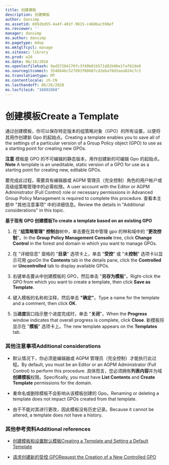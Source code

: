 ```yaml
---
title: 创建模板
description: 创建模板
author: dansimp
ms.assetid: 6992bd55-4a4f-401f-9815-c468bac598ef
ms.reviewer: ''
manager: dansimp
ms.author: dansimp
ms.pagetype: mdop
ms.mktglfcycl: manage
ms.sitesec: library
ms.prod: w10
ms.date: 06/16/2016
ms.openlocfilehash: 9ad57204170fc3f49b01b571d82b00e1faf62de0
ms.sourcegitcommit: 354664bc527d93f80687cd2eba70d1eea024c7c3
ms.translationtype: MT
ms.contentlocale: zh-CN
ms.lasthandoff: 06/26/2020
ms.locfileid: "10802868"
---
```

# <span data-ttu-id="48418-103">创建模板</span><span class="sxs-lookup"><span data-stu-id="48418-103">Create a Template</span></span>


<span data-ttu-id="48418-104">通过创建模板，你可以保存特定版本的组策略对象（GPO）的所有设置，以便将其用作创建新 Gpo 的起始点。</span><span class="sxs-lookup"><span data-stu-id="48418-104">Creating a template enables you to save all of the settings of a particular version of a Group Policy object (GPO) to use as a starting point for creating new GPOs.</span></span>

<span data-ttu-id="48418-105">**注意** 模板是 GPO 的不可编辑的静态版本，用作创建新的可编辑 Gpo 的起始点。</span><span class="sxs-lookup"><span data-stu-id="48418-105">**Note** A template is an uneditable, static version of a GPO for use as a starting point for creating new, editable GPOs.</span></span>

 

<span data-ttu-id="48418-106">要完成此过程，需要具有编辑器或 AGPM 管理员（完全控制）角色的用户帐户或高级组策略管理中的必需权限。</span><span class="sxs-lookup"><span data-stu-id="48418-106">A user account with the Editor or AGPM Administrator (Full Control) role or necessary permissions in Advanced Group Policy Management is required to complete this procedure.</span></span> <span data-ttu-id="48418-107">查看本主题中 "其他注意事项" 中的详细信息。</span><span class="sxs-lookup"><span data-stu-id="48418-107">Review the details in "Additional considerations" in this topic.</span></span>

**<span data-ttu-id="48418-108">基于现有 GPO 创建模板</span><span class="sxs-lookup"><span data-stu-id="48418-108">To create a template based on an existing GPO</span></span>**

1.  <span data-ttu-id="48418-109">在 "**组策略管理" 控制台**树中，单击要在其中管理 gpo 的林和域中的 "**更改控制**"。</span><span class="sxs-lookup"><span data-stu-id="48418-109">In the **Group Policy Management Console** tree, click **Change Control** in the forest and domain in which you want to manage GPOs.</span></span>

2.  <span data-ttu-id="48418-110">在 "详细信息" 窗格的 "**目录**" 选项卡上，单击 "**受控**" 或 "未**控制**" 选项卡以显示可用 gpo</span><span class="sxs-lookup"><span data-stu-id="48418-110">On the **Contents** tab in the details pane, click the **Controlled** or **Uncontrolled** tab to display available GPOs.</span></span>

3.  <span data-ttu-id="48418-111">右键单击要从中创建模板的 GPO，然后单击 "**另存为模板**"。</span><span class="sxs-lookup"><span data-stu-id="48418-111">Right-click the GPO from which you want to create a template, then click **Save as Template**.</span></span>

4.  <span data-ttu-id="48418-112">键入模板的名称和注释，然后单击 **"确定"**。</span><span class="sxs-lookup"><span data-stu-id="48418-112">Type a name for the template and a comment, then click **OK**.</span></span>

5.  <span data-ttu-id="48418-113">当**进度**窗口指示整个进度完成时，单击 "**关闭**"。</span><span class="sxs-lookup"><span data-stu-id="48418-113">When the **Progress** window indicates that overall progress is complete, click **Close**.</span></span> <span data-ttu-id="48418-114">新模板将显示在 "**模板**" 选项卡上。</span><span class="sxs-lookup"><span data-stu-id="48418-114">The new template appears on the **Templates** tab.</span></span>

### <span data-ttu-id="48418-115">其他注意事项</span><span class="sxs-lookup"><span data-stu-id="48418-115">Additional considerations</span></span>

-   <span data-ttu-id="48418-116">默认情况下，你必须是编辑器或 AGPM 管理员（完全控制）才能执行此过程。</span><span class="sxs-lookup"><span data-stu-id="48418-116">By default, you must be an Editor or an AGPM Administrator (Full Control) to perform this procedure.</span></span> <span data-ttu-id="48418-117">具体而言，您必须拥有**列表内容**并为域**创建模板**权限。</span><span class="sxs-lookup"><span data-stu-id="48418-117">Specifically, you must have **List Contents** and **Create Template** permissions for the domain.</span></span>

-   <span data-ttu-id="48418-118">重命名或删除模板不会影响从该模板创建的 Gpo。</span><span class="sxs-lookup"><span data-stu-id="48418-118">Renaming or deleting a template does not impact GPOs created from that template.</span></span>

-   <span data-ttu-id="48418-119">由于不能对其进行更改，因此模板没有历史记录。</span><span class="sxs-lookup"><span data-stu-id="48418-119">Because it cannot be altered, a template does not have a history.</span></span>

### <span data-ttu-id="48418-120">其他参考资料</span><span class="sxs-lookup"><span data-stu-id="48418-120">Additional references</span></span>

-   [<span data-ttu-id="48418-121">创建模板和设置默认模板</span><span class="sxs-lookup"><span data-stu-id="48418-121">Creating a Template and Setting a Default Template</span></span>](creating-a-template-and-setting-a-default-template.md)

-   [<span data-ttu-id="48418-122">请求创建新的受控 GPO</span><span class="sxs-lookup"><span data-stu-id="48418-122">Request the Creation of a New Controlled GPO</span></span>](request-the-creation-of-a-new-controlled-gpo.md)

 

 





